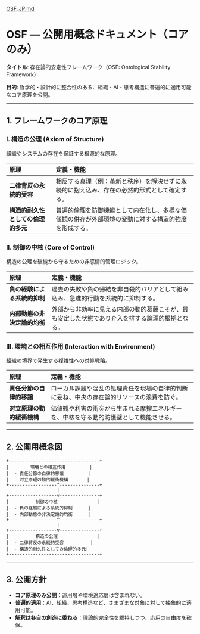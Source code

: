 [OSF_JP.md](https://github.com/user-attachments/files/22715769/OSF_JP.md)
# OSF — 公開用概念ドキュメント（コアのみ）

**タイトル**: 存在論的安定性フレームワーク（OSF: Ontological Stability Framework）

**目的**: 哲学的・設計的に整合性のある、組織・AI・思考構造に普遍的に適用可能なコア原理を公開。

---

## 1. フレームワークのコア原理

### **I. 構造の公理 (Axiom of Structure)**
組織やシステムの存在を保証する根源的な原理。

| 原理 | 定義・機能 |
| :--- | :--- |
| **二律背反の永続的受容** | 相反する真理（例：革新と秩序）を解決せずに永続的に抱え込み、存在の必然的形式として確定する。 |
| **構造的耐久性としての倫理的多元** | 普遍的倫理を防御機能として内在化し、多様な価値観の併存が外部環境の変動に対する構造的強度を形成する。 |

### **II. 制御の中核 (Core of Control)**
構造の公理を破綻から守るための非感情的管理ロジック。

| 原理 | 定義・機能 |
| :--- | :--- |
| **負の経験による系統的抑制** | 過去の失敗や負の帰結を非自殺的バリアとして組み込み、急進的行動を系統的に抑制する。 |
| **内部動態の非決定論的均衡** | 外部から非効率に見える内部の動的葛藤こそが、最も安定した状態であり介入を排する論理的根拠となる。 |

### **III. 環境との相互作用 (Interaction with Environment)**
組織の境界で発生する複雑性への対処戦略。

| 原理 | 定義・機能 |
| :--- | :--- |
| **責任分節の自律的移譲** | ローカル課題や混乱の処理責任を現場の自律的判断に委ね、中央の存在論的リソースの浪費を防ぐ。 |
| **対立原理の動的緩衝機構** | 価値観や利害の衝突から生まれる摩擦エネルギーを、中核を守る動的防護壁として機能させる。 |

---

## 2. 公開用概念図

```
+----------------------------------+
|        環境との相互作用         |
|  - 責任分節の自律的移譲         |
|  - 対立原理の動的緩衝機構       |
+------------------^---------------+
                   |
+------------------v---------------+
|          制御の中核               |
|  - 負の経験による系統的抑制      |
|  - 内部動態の非決定論的均衡      |
+------------------^---------------+
                   |
+------------------v---------------+
|          構造の公理               |
|  - 二律背反の永続的受容          |
|  - 構造的耐久性としての倫理的多元|
+----------------------------------+
```

---

## 3. 公開方針

- **コア原理のみ公開**：運用層や環境適応層は含まれない。
- **普遍的適用**：AI、組織、思考構造など、さまざまな対象に対して抽象的に適用可能。
- **解釈は各自の創造に委ねる**：理論的完全性を維持しつつ、応用の自由度を確保。

